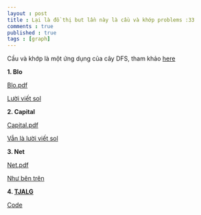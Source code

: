 ```yaml
---
layout : post
title : Lại là đồ thị but lần này là cầu và khớp problems :33 
comments : true
published : true
tags : [graph]
---
```


Cầu và khớp là một ứng dụng của cây DFS, tham khảo [here](https://vnoi.info/wiki/algo/graph-theory/Depth-First-Search-Tree.md)

**1. Blo**

[Blo.pdf](https://github.com/minhnguyen28204/minhnguyen28204.github.io/files/6228825/Blo.pdf)

[Lười viết sol](https://pastebin.com/9gNe0qQn)

**2. Capital**

[Capital.pdf](https://github.com/minhnguyen28204/minhnguyen28204.github.io/files/6228841/Capital.pdf)

[Vẫn là lười viết sol](https://pastebin.com/YUKjSB51)

**3. Net**

[Net.pdf](https://github.com/minhnguyen28204/minhnguyen28204.github.io/files/6228848/Net.pdf)

[Như bên trên](https://pastebin.com/UbMUGHBa)

**4. [TJALG](https://vnoi.info/problems/TJALG/)**

[Code](https://codeforces.com/group/FLVn1Sc504/contest/274834/submission/112143272)
